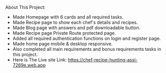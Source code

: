 About This Project:

* Made Homepage with 6 cards and all required tasks.
* Made Recipe page to show each chef's details and recipes.
* Made Blog page with answers and pdf downloadable button.
* Made Recipe page Private Route protected page.
* Added all required authentication functions on login and register page.
* Made home page mobile & desktop responsive.
* Also completed all main requirements and bonus requirements tasks in this project. 
* Here is The Live site Link: https://chef-recipe-hunting-assi-7269e.web.app
